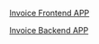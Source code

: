 
[Invoice Frontend APP](https://invoice-blog.netlify.app/)

[Invoice Backend APP](https://invoice-backend-5dxi.onrender.com/)
